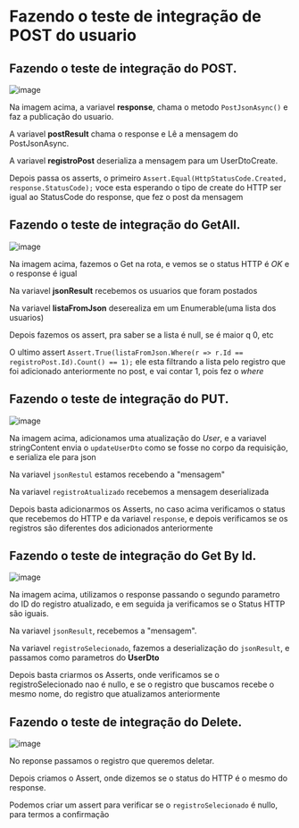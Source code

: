 # Fazendo o teste de integração de POST do usuario

## Fazendo o teste de integração do **POST**.

![image](https://user-images.githubusercontent.com/58439854/102787896-88819280-4380-11eb-8018-a04a1c7b5172.png)

Na imagem acima, a variavel **response**, chama o metodo ```PostJsonAsync()``` e faz a publicação do usuario.

A variavel **postResult** chama o response e Lê a mensagem do PostJsonAsync.

A variavel **registroPost** deserializa a mensagem para um UserDtoCreate.

Depois passa os asserts, o primeiro ```Assert.Equal(HttpStatusCode.Created, response.StatusCode);``` voce esta esperando o tipo de create do HTTP ser igual ao StatusCode do response, que fez o post da mensagem

## Fazendo o teste de integração do **GetAll**.
![image](https://user-images.githubusercontent.com/58439854/102793387-99ce9d00-4388-11eb-8a0f-44c0781f9b28.png)

Na imagem acima, fazemos o Get na rota, e vemos se o status HTTP é *OK* e o response é igual

Na variavel **jsonResult** recebemos os usuarios que foram postados

Na variavel **listaFromJson** deserealiza em um Enumerable(uma lista dos usuarios)

Depois fazemos os assert, pra saber se a lista é null, se é maior q 0, etc

O ultimo assert ```Assert.True(listaFromJson.Where(r => r.Id == registroPost.Id).Count() == 1);``` ele esta filtrando a lista pelo registro que foi adicionado anteriormente no post, e vai contar 1, pois fez o *where*

## Fazendo o teste de integração do **PUT**.
![image](https://user-images.githubusercontent.com/58439854/102795795-12832880-438c-11eb-9abc-5e1424b5d49a.png)

Na imagem acima, adicionamos uma atualização do *User*, e a variavel stringContent envia o ```updateUserDto``` como se fosse no corpo da requisição, e serializa ele para json

Na variavel ```jsonRestul``` estamos recebendo a "mensagem"

Na variavel ```registroAtualizado``` recebemos a mensagem deserializada

Depois basta adicionarmos os Asserts, no caso acima verificamos o status que recebemos do HTTP e da variavel ```response```, e depois verificamos se os registros são diferentes dos adicionados anteriormente

## Fazendo o teste de integração do **Get By Id**.
![image](https://user-images.githubusercontent.com/58439854/102803635-4ca5f780-4397-11eb-97c8-13a0dfb29420.png)

Na imagem acima, utilizamos o response passando o segundo parametro do ID do registro atualizado, e em seguida ja verificamos se o Status HTTP são iguais.

Na variavel ```jsonResult```, recebemos a "mensagem".

Na variavel ```registroSelecionado```, fazemos a deserialização do ```jsonResult```, e passamos como parametros do **UserDto**

Depois basta criarmos os Asserts, onde verificamos se o registroSelecionado nao é nullo, e se o registro que buscamos recebe o mesmo nome, do registro que atualizamos anteriormente

## Fazendo o teste de integração do **Delete**.
![image](https://user-images.githubusercontent.com/58439854/102804222-377d9880-4398-11eb-98fc-b6945744d2f8.png)

No reponse passamos o registro que queremos deletar.

Depois criamos o Assert, onde dizemos se o status do HTTP é o mesmo do response.

Podemos criar um assert para verificar se o ```registroSelecionado``` é nullo, para termos a confirmação
